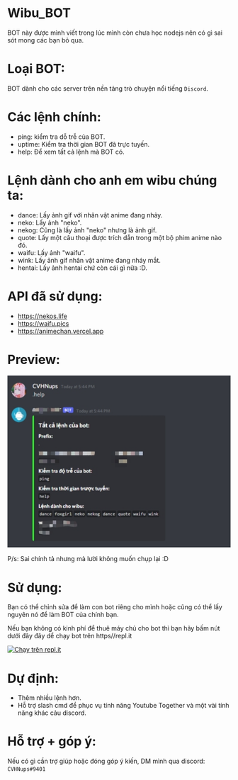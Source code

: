 # Wibu_BOT
BOT này được mình viết trong lúc mình còn chưa học nodejs nên có gì sai sót mong các bạn bỏ qua.

# Loại BOT:
BOT dành cho các server trên nền tảng trò chuyện nổi tiếng ```Discord```.

# Các lệnh chính:
- ping: kiểm tra dỗ trễ của BOT.
- uptime: Kiểm tra thời gian BOT đã trực tuyến.
- help: Để xem tất cả lệnh mà BOT có.

# Lệnh dành cho anh em wibu chúng ta:
- dance: Lấy ảnh gif với nhân vật anime đang nhảy.
- neko: Lấy ảnh "neko".
- nekog: Cũng là lấy ảnh "neko" nhưng là ảnh gif.
- quote: Lấy một câu thoại được trích dẫn trong một bộ phim anime nào đó.
- waifu: Lấy ảnh "waifu".
- wink: Lấy ảnh gif nhân vật anime đang nháy mắt.
- hentai: Lấy ảnh hentai chứ còn cái gì nữa :D.

# API đã sử dụng:
- https://nekos.life
- https://waifu.pics
- https://animechan.vercel.app

# Preview:
![preview](/img/preview.jpg)

P/s: Sai chính tả nhưng mà lười không muốn chụp lại :D

# Sử dụng:
Bạn có thể chỉnh sửa để làm con bot riêng cho mình hoặc cũng có thể lấy nguyên nó để làm BOT của chính bạn.

Nếu bạn không có kinh phí để thuê máy chủ cho bot thì bạn hãy bấm nút dưới đây đây dể chạy bot trên https//repl.it

[![Chạy trên repl.it](https://repl.it/badge/github/chuhanh-0704/Wibu_BOT)](https://repl.it/github/chuhanh-0704/Wibu_BOT)

# Dự định:
- Thêm nhiều lệnh hơn.
- Hỗ trợ slash cmd để phục vụ tính năng Youtube Together và một vài tính năng khác cảu discord.

# Hỗ trợ + góp ý:
Nếu có gì cần trợ giúp hoặc đóng góp ý kiến, DM mình qua discord: ```CVHNups#9401```
